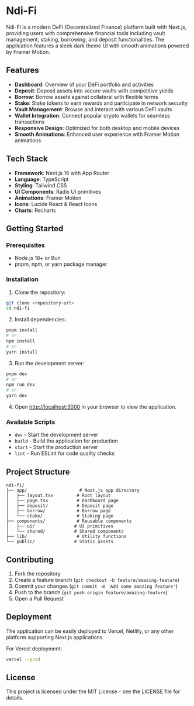 # Ndi-Fi

Ndi-Fi is a modern DeFi (Decentralized Finance) platform built with Next.js, providing users with comprehensive financial tools including vault management, staking, borrowing, and deposit functionalities. The application features a sleek dark theme UI with smooth animations powered by Framer Motion.

## Features

- **Dashboard**: Overview of your DeFi portfolio and activities
- **Deposit**: Deposit assets into secure vaults with competitive yields
- **Borrow**: Borrow assets against collateral with flexible terms
- **Stake**: Stake tokens to earn rewards and participate in network security
- **Vault Management**: Browse and interact with various DeFi vaults
- **Wallet Integration**: Connect popular crypto wallets for seamless transactions
- **Responsive Design**: Optimized for both desktop and mobile devices
- **Smooth Animations**: Enhanced user experience with Framer Motion animations

## Tech Stack

- **Framework**: Next.js 16 with App Router
- **Language**: TypeScript
- **Styling**: Tailwind CSS
- **UI Components**: Radix UI primitives
- **Animations**: Framer Motion
- **Icons**: Lucide React & React Icons
- **Charts**: Recharts

## Getting Started

### Prerequisites

- Node.js 18+ or Bun
- pnpm, npm, or yarn package manager

### Installation

1. Clone the repository:

```bash
git clone <repository-url>
cd ndi-fi
```

2. Install dependencies:

```bash
pnpm install
# or
npm install
# or
yarn install
```

3. Run the development server:

```bash
pnpm dev
# or
npm run dev
# or
yarn dev
```

4. Open [http://localhost:3000](http://localhost:3000) in your browser to view the application.

### Available Scripts

- `dev` - Start the development server
- `build` - Build the application for production
- `start` - Start the production server
- `lint` - Run ESLint for code quality checks

## Project Structure

```
ndi-fi/
├── app/                    # Next.js app directory
│   ├── layout.tsx         # Root layout
│   ├── page.tsx           # Dashboard page
│   ├── deposit/           # Deposit page
│   ├── borrow/            # Borrow page
│   └── stake/             # Staking page
├── components/            # Reusable components
│   ├── ui/               # UI primitives
│   └── shared/           # Shared components
├── lib/                   # Utility functions
└── public/               # Static assets
```

## Contributing

1. Fork the repository
2. Create a feature branch (`git checkout -b feature/amazing-feature`)
3. Commit your changes (`git commit -m 'Add some amazing feature'`)
4. Push to the branch (`git push origin feature/amazing-feature`)
5. Open a Pull Request

## Deployment

The application can be easily deployed to Vercel, Netlify, or any other platform supporting Next.js applications.

For Vercel deployment:

```bash
vercel --prod
```

## License

This project is licensed under the MIT License - see the LICENSE file for details.
